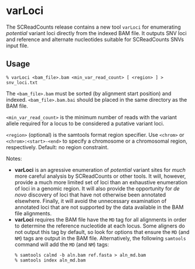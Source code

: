 
# varLoci

The SCReadCounts release contains a new tool `varLoci` for enumerating *potential* variant loci directly from the indexed BAM file. It outputs SNV loci and reference and alternate nucleotides suitable for SCReadCounts SNVs input file. 

## Usage

```
% varLoci <bam_file>.bam <min_var_read_count> [ <region> ] > snv_loci.txt
```

The ```<bam_file>.bam``` must be sorted (by alignment start position) and indexed. ```<bam_file>.bam.bai``` should be placed in the same directory as the BAM file. 

```<min_var_read_count>``` is the minimum number of reads with the variant allele required for a locus to be considered a putative variant loci.

```<region>``` (optional) is the samtools format region specifier. Use ```<chrom>``` or ```<chrom>:<start>-<end>``` to specify a chromosome or a chromosomal region, respectively. Default: no region constraint. 

Notes:
* **varLoci** is an agressive enumeration of *potential* variant sites for *much* more careful analysis by SCReadCounts or other tools. It will, however, provide a much more limited set of loci than an exhaustive enumeration of loci in a genomic region. It will also provide the opportunity for *de novo* discovery of loci that have not otherwise been annotated elsewhere. Finally, it will avoid the unnecessary examination of annotated loci that are not supported by the data available in the BAM file alignments. 
* **varLoci** requires the BAM file have the ```MD``` tag for all alignments in order to determine the reference nucleotide at each locus. Some aligners do not output this tag by default, so look for options that ensure the ```MD``` (and ```NM```) tags are output in the BAM file. Alternatively, the following ```samtools``` command will add the ```MD``` (and ```NM```) tags:
    ```
    % samtools calmd -b aln.bam ref.fasta > aln_md.bam
    % samtools index aln_md.bam
    ```
